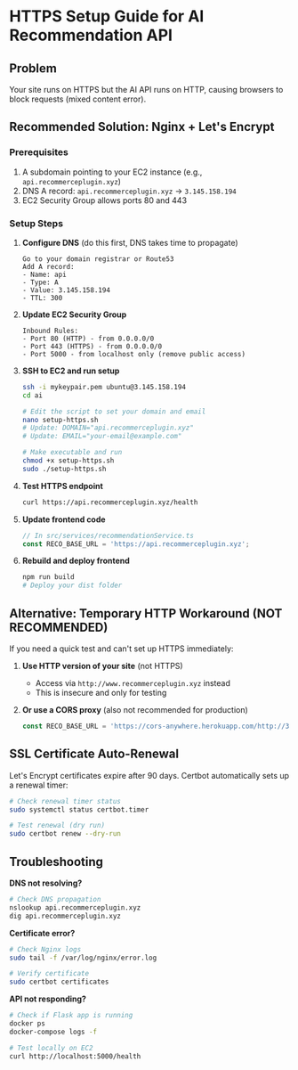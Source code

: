 # HTTPS Setup Guide for AI Recommendation API

## Problem
Your site runs on HTTPS but the AI API runs on HTTP, causing browsers to block requests (mixed content error).

## Recommended Solution: Nginx + Let's Encrypt

### Prerequisites
1. A subdomain pointing to your EC2 instance (e.g., `api.recommerceplugin.xyz`)
2. DNS A record: `api.recommerceplugin.xyz` → `3.145.158.194`
3. EC2 Security Group allows ports 80 and 443

### Setup Steps

1. **Configure DNS** (do this first, DNS takes time to propagate)
   ```
   Go to your domain registrar or Route53
   Add A record:
   - Name: api
   - Type: A
   - Value: 3.145.158.194
   - TTL: 300
   ```

2. **Update EC2 Security Group**
   ```
   Inbound Rules:
   - Port 80 (HTTP) - from 0.0.0.0/0
   - Port 443 (HTTPS) - from 0.0.0.0/0
   - Port 5000 - from localhost only (remove public access)
   ```

3. **SSH to EC2 and run setup**
   ```bash
   ssh -i mykeypair.pem ubuntu@3.145.158.194
   cd ai
   
   # Edit the script to set your domain and email
   nano setup-https.sh
   # Update: DOMAIN="api.recommerceplugin.xyz"
   # Update: EMAIL="your-email@example.com"
   
   # Make executable and run
   chmod +x setup-https.sh
   sudo ./setup-https.sh
   ```

4. **Test HTTPS endpoint**
   ```bash
   curl https://api.recommerceplugin.xyz/health
   ```

5. **Update frontend code**
   ```typescript
   // In src/services/recommendationService.ts
   const RECO_BASE_URL = 'https://api.recommerceplugin.xyz';
   ```

6. **Rebuild and deploy frontend**
   ```bash
   npm run build
   # Deploy your dist folder
   ```

## Alternative: Temporary HTTP Workaround (NOT RECOMMENDED)

If you need a quick test and can't set up HTTPS immediately:

1. **Use HTTP version of your site** (not HTTPS)
   - Access via `http://www.recommerceplugin.xyz` instead
   - This is insecure and only for testing

2. **Or use a CORS proxy** (also not recommended for production)
   ```typescript
   const RECO_BASE_URL = 'https://cors-anywhere.herokuapp.com/http://3.145.158.194:5000';
   ```

## SSL Certificate Auto-Renewal

Let's Encrypt certificates expire after 90 days. Certbot automatically sets up a renewal timer:

```bash
# Check renewal timer status
sudo systemctl status certbot.timer

# Test renewal (dry run)
sudo certbot renew --dry-run
```

## Troubleshooting

**DNS not resolving?**
```bash
# Check DNS propagation
nslookup api.recommerceplugin.xyz
dig api.recommerceplugin.xyz
```

**Certificate error?**
```bash
# Check Nginx logs
sudo tail -f /var/log/nginx/error.log

# Verify certificate
sudo certbot certificates
```

**API not responding?**
```bash
# Check if Flask app is running
docker ps
docker-compose logs -f

# Test locally on EC2
curl http://localhost:5000/health
```
